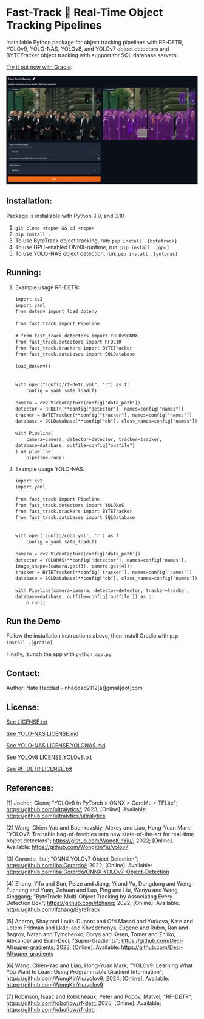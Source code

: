 # Fast-Track 🚀 Real-Time Object Tracking Pipelines

Installable Python package for object tracking pipelines with RF-DETR, YOLOv9, YOLO-NAS, YOLOv8, and YOLOv7 object detectors and BYTETracker object tracking with support for SQL database servers.

[Try it out now with Gradio](#run-the-demo).

![Try out the Gradio Demo!](media/gradio_demo.png)

## Installation:

Package is installable with Python 3.9, and 3.10

1. `git clone <repo> && cd <repo>`
1. `pip install .`
1. To use ByteTrack object tracking, run: `pip install .[bytetrack]`
1. To use GPU-enabled ONNX-runtime, run: `pip install .[gpu]`
1. To use YOLO-NAS object detection, run: `pip install .[yolonas]`

## Running:

1. Example usage RF-DETR:
    ```
    import cv2
    import yaml
    from dotenv import load_dotenv

    from fast_track import Pipeline

    # from fast_track.detectors import YOLOv9ONNX
    from fast_track.detectors import RFDETR
    from fast_track.trackers import BYTETracker
    from fast_track.databases import SQLDatabase

    load_dotenv()


    with open("config/rf-detr.yml", "r") as f:
        config = yaml.safe_load(f)

    camera = cv2.VideoCapture(config["data_path"])
    detector = RFDETR(**config["detector"], names=config["names"])
    tracker = BYTETracker(**config["tracker"], names=config["names"])
    database = SQLDatabase(**config["db"], class_names=config["names"])

    with Pipeline(
        camera=camera, detector=detector, tracker=tracker, database=database, outfile=config["outfile"]
    ) as pipeline:
        pipeline.run()
    ```

1. Example usage YOLO-NAS:
    ```
    import cv2
    import yaml

    from fast_track import Pipeline
    from fast_track.detectors import YOLONAS
    from fast_track.trackers import BYTETracker
    from fast_track.databases import SQLDatabase


    with open('config/coco.yml', 'r') as f:
        config = yaml.safe_load(f)

    camera = cv2.VideoCapture(config['data_path'])
    detector = YOLONAS(**config['detector'], names=config['names'], image_shape=(camera.get(3), camera.get(4)))
    tracker = BYTETracker(**config['tracker'], names=config['names'])
    database = SQLDatabase(**config["db"], class_names=config['names'])

    with Pipeline(camera=camera, detector=detector, tracker=tracker, database=database, outfile=config['outfile']) as p:
        p.run()
    ```

## Run the Demo

Follow the installation instructions above, then install Gradio with `pip install .[gradio]`

Finally, launch the app with `python app.py`

## Contact:
Author: Nate Haddad - nhaddad2112[at]gmail[dot]com

## License:
[See LICENSE.txt](LICENSE.txt)

[See YOLO-NAS LICENSE.md](fast_track/detectors/third_party/yolo_nas/LICENSE.md)

[See YOLO-NAS LICENSE.YOLONAS.md](LICENSE.YOLONAS.md)

[See YOLOv8 LICENSE.YOLOv8.txt](LICENSE.YOLOv8.txt)

[See RF-DETR LICENSE.txt](fast_track/detectors/third_party/rfdetr/LICENSE.txt)

## References:
[1] Jocher, Glenn; "YOLOv8 in PyTorch > ONNX > CoreML > TFLite"; https://github.com/ultralytics/; 2023; [Online]. Available: https://github.com/ultralytics/ultralytics 

[2] Wang, Chien-Yao and Bochkovskiy, Alexey and Liao, Hong-Yuan Mark; "YOLOv7: Trainable bag-of-freebies sets new state-of-the-art for real-time object detectors"; https://github.com/WongKinYiu/; 2022; [Online]. Available: https://github.com/WongKinYiu/yolov7

[3] Gorordo, Ibai; "ONNX YOLOv7 Object Detection"; https://github.com/ibaiGorordo/; 2022; [Online]. Available: https://github.com/ibaiGorordo/ONNX-YOLOv7-Object-Detection

[4] Zhang, Yifu and Sun, Peize and Jiang, Yi and Yu, Dongdong and Weng, Fucheng and Yuan, Zehuan and Luo, Ping and Liu, Wenyu and Wang, Xinggang; "ByteTrack: Multi-Object Tracking by Associating Every Detection Box"; https://github.com/ifzhang; 2022; [Online]. Available: https://github.com/ifzhang/ByteTrack

[5] Aharon, Shay and Louis-Dupont and Ofri Masad and Yurkova, Kate and Lotem Fridman and Lkdci and Khvedchenya, Eugene and Rubin, Ran and Bagrov, Natan and Tymchenko, Borys and Keren, Tomer and Zhilko, Alexander and Eran-Deci; "Super-Gradients"; https://github.com/Deci-AI/super-gradients; 2023; [Online]. Available: https://github.com/Deci-AI/super-gradients

[6] Wang, Chien-Yao and Liao, Hong-Yuan Mark; "YOLOv9: Learning What You Want to Learn Using Programmable Gradient Information"; https://github.com/WongKinYiu/yolov9; 2024; [Online]. Available: https://github.com/WongKinYiu/yolov9

[7] Robinson, Isaac and Robicheaux, Peter and Popov, Matvei; "RF-DETR"; https://github.com/roboflow/rf-detr; 2025; [Online]. Available: https://github.com/roboflow/rf-detr
